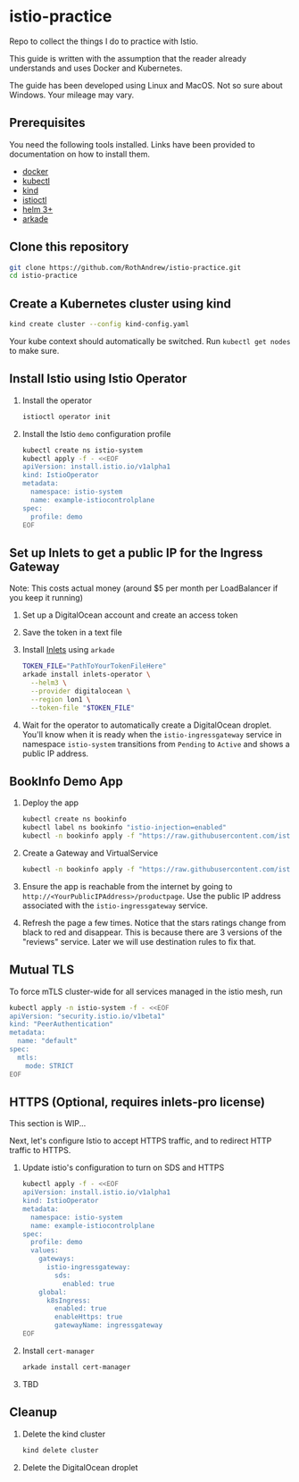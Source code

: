 # istio-practice

Repo to collect the things I do to practice with Istio.

This guide is written with the assumption that the reader already understands and uses Docker and Kubernetes.

The guide has been developed using Linux and MacOS. Not so sure about Windows. Your mileage may vary.

## Prerequisites

You need the following tools installed. Links have been provided to documentation on how to install them.

- [docker](https://www.docker.com/get-started)
- [kubectl](https://kubernetes.io/docs/tasks/tools/install-kubectl/)
- [kind](https://github.com/kubernetes-sigs/kind)
- [istioctl](https://istio.io/docs/ops/diagnostic-tools/istioctl/)
- [helm 3+](https://helm.sh/docs/intro/quickstart/)
- [arkade](https://github.com/alexellis/arkade)

## Clone this repository

```sh
git clone https://github.com/RothAndrew/istio-practice.git
cd istio-practice
```

## Create a Kubernetes cluster using kind

```sh
kind create cluster --config kind-config.yaml
```

Your kube context should automatically be switched. Run `kubectl get nodes` to make sure.

## Install Istio using Istio Operator

1. Install the operator

   ```sh
   istioctl operator init
   ```

1. Install the Istio `demo` configuration profile

   ```sh
   kubectl create ns istio-system
   kubectl apply -f - <<EOF
   apiVersion: install.istio.io/v1alpha1
   kind: IstioOperator
   metadata:
     namespace: istio-system
     name: example-istiocontrolplane
   spec:
     profile: demo
   EOF
   ```

## Set up Inlets to get a public IP for the Ingress Gateway

Note: This costs actual money (around \$5 per month per LoadBalancer if you keep it running)

1. Set up a DigitalOcean account and create an access token
1. Save the token in a text file
1. Install [Inlets](https://github.com/inlets/inlets-operator) using `arkade`

   ```sh
   TOKEN_FILE="PathToYourTokenFileHere"
   arkade install inlets-operator \
     --helm3 \
     --provider digitalocean \
     --region lon1 \
     --token-file "$TOKEN_FILE"
   ```

1. Wait for the operator to automatically create a DigitalOcean droplet. You'll know when it is ready when the `istio-ingressgateway` service in namespace `istio-system` transitions from `Pending` to `Active` and shows a public IP address.

## BookInfo Demo App

1. Deploy the app

   ```sh
   kubectl create ns bookinfo
   kubectl label ns bookinfo "istio-injection=enabled"
   kubectl -n bookinfo apply -f "https://raw.githubusercontent.com/istio/istio/master/samples/bookinfo/platform/kube/bookinfo.yaml"
   ```

1. Create a Gateway and VirtualService

   ```sh
   kubectl -n bookinfo apply -f "https://raw.githubusercontent.com/istio/istio/master/samples/bookinfo/networking/bookinfo-gateway.yaml"
   ```

1. Ensure the app is reachable from the internet by going to `http://<YourPublicIPAddress>/productpage`. Use the public IP address associated with the `istio-ingressgateway` service.
1. Refresh the page a few times. Notice that the stars ratings change from black to red and disappear. This is because there are 3 versions of the "reviews" service. Later we will use destination rules to fix that.

## Mutual TLS

To force mTLS cluster-wide for all services managed in the istio mesh, run

```sh
kubectl apply -n istio-system -f - <<EOF
apiVersion: "security.istio.io/v1beta1"
kind: "PeerAuthentication"
metadata:
  name: "default"
spec:
  mtls:
    mode: STRICT
EOF
```

## HTTPS (Optional, requires inlets-pro license)

This section is WIP...

Next, let's configure Istio to accept HTTPS traffic, and to redirect HTTP traffic to HTTPS.

1. Update istio's configuration to turn on SDS and HTTPS

    ```sh
    kubectl apply -f - <<EOF
    apiVersion: install.istio.io/v1alpha1
    kind: IstioOperator
    metadata:
      namespace: istio-system
      name: example-istiocontrolplane
    spec:
      profile: demo
      values:
        gateways:
          istio-ingressgateway:
            sds:
              enabled: true
        global:
          k8sIngress:
            enabled: true
            enableHttps: true
            gatewayName: ingressgateway
    EOF
    ```

1. Install `cert-manager`

    ```sh
    arkade install cert-manager
    ```

1. TBD

## Cleanup

1. Delete the kind cluster

   ```sh
   kind delete cluster
   ```

1. Delete the DigitalOcean droplet
